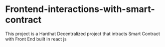 # Frontend-interactions-with-smart-contract

This project is a Hardhat Decentralized project that intracts Smart Contract with Front End built in react js
